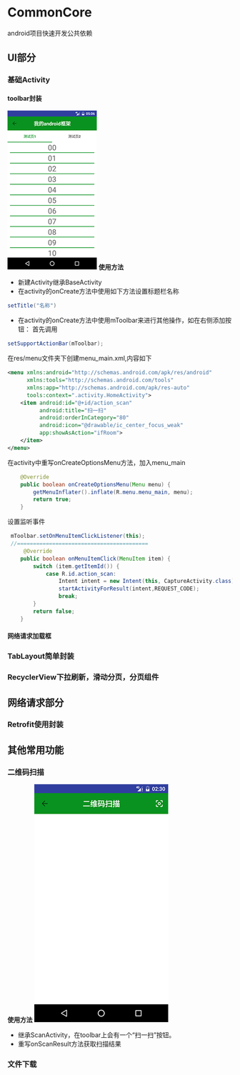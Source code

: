 # CommonCore
android项目快速开发公共依赖
## UI部分
### 基础Activity
#### toolbar封装
![测试](./images/baseactivity.png)
**使用方法**
- 新建Activity继承BaseActivity
- 在activity的onCreate方法中使用如下方法设置标题栏名称
```java
setTitle("名称")
```
- 在activity的onCreate方法中使用mToolbar来进行其他操作，如在右侧添加按钮：
首先调用
``` java
setSupportActionBar(mToolbar);
```
在res/menu文件夹下创建menu_main.xml,内容如下
```xml
<menu xmlns:android="http://schemas.android.com/apk/res/android"
      xmlns:tools="http://schemas.android.com/tools"
      xmlns:app="http://schemas.android.com/apk/res-auto"
      tools:context=".activity.HomeActivity">
    <item android:id="@+id/action_scan"
          android:title="扫一扫"
          android:orderInCategory="80"
          android:icon="@drawable/ic_center_focus_weak"
          app:showAsAction="ifRoom">
    </item>
</menu>
```
在activity中重写onCreateOptionsMenu方法，加入menu_main
```java
    @Override
    public boolean onCreateOptionsMenu(Menu menu) {
        getMenuInflater().inflate(R.menu.menu_main, menu);
        return true;
    }
```
设置监听事件
```java
 mToolbar.setOnMenuItemClickListener(this);
 //=========================================
     @Override
    public boolean onMenuItemClick(MenuItem item) {
        switch (item.getItemId()) {
            case R.id.action_scan:
                Intent intent = new Intent(this, CaptureActivity.class);
                startActivityForResult(intent,REQUEST_CODE);
                break;
        }
        return false;
    }
```


#### 网络请求加载框

### TabLayout简单封装
### RecyclerView下拉刷新，滑动分页，分页组件
## 网络请求部分
### Retrofit使用封装

## 其他常用功能
### 二维码扫描
**使用方法**
![二维码扫描](./images/scan.png)
* 继承ScanActivity，在toolbar上会有一个“扫一扫”按钮。
* 重写onScanResult方法获取扫描结果
### 文件下载
